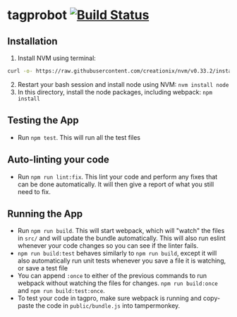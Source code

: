 # tagprobot [![Build Status](https://travis-ci.org/chauncy-crib/tagprobot.svg?branch=master)](https://travis-ci.org/chauncy-crib/tagprobot)
## Installation
1. Install NVM using terminal:
```sh
curl -o- https://raw.githubusercontent.com/creationix/nvm/v0.33.2/install.sh | bash
```
2. Restart your bash session and install node using NVM: `nvm install node`
3. In this directory, install the node packages, including webpack: `npm install`

## Testing the App
- Run `npm test`. This will run all the test files

## Auto-linting your code
- Run `npm run lint:fix`. This lint your code and perform any fixes that can be done automatically. It will then give a report of what you still need to fix.


## Running the App
- Run `npm run build`.  This will start webpack, which will "watch" the files in `src/` and will update the bundle automatically.  This will also run eslint whenever your code changes so you can see if the linter fails.
- `npm run build:test` behaves similarly to `npm run build`, except it will also automatically run unit tests whenever you save a file it is watching, or save a test file
- You can append `:once` to either of the previous commands to run webpack without watching the files for changes. `npm run build:once` and `npm run build:test:once`.
- To test your code in tagpro, make sure webpack is running and copy-paste the code in `public/bundle.js` into tampermonkey.
